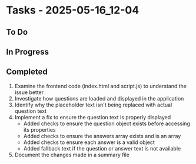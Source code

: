 # Tasks - 2025-05-16_12-04

## To Do

## In Progress

## Completed
1. Examine the frontend code (index.html and script.js) to understand the issue better
2. Investigate how questions are loaded and displayed in the application
3. Identify why the placeholder text isn't being replaced with actual question text
4. Implement a fix to ensure the question text is properly displayed
   - Added checks to ensure the question object exists before accessing its properties
   - Added checks to ensure the answers array exists and is an array
   - Added checks to ensure each answer is a valid object
   - Added fallback text if the question or answer text is not available
5. Document the changes made in a summary file
